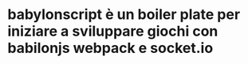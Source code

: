 # babylonscript è un boiler plate per iniziare a sviluppare giochi con babilonjs webpack e socket.io 
